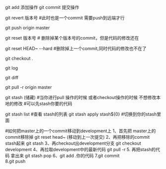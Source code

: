 git add  添加操作
git  commit 提交操作


git revert 版本号 
#此时也是一个commit 需要push到远端才行

git push origin master

git reset 版本号 # 删除掉某个版本号的commit，但是代码的修改还在 

git reset HEAD~ --hard #删除掉上一个commit,同时代码的修改也不在了

git checkout .

git log 

git diff 

git pull -r origin master

git stash (储藏)
#当你进行pull 操作的时候 或者checkout操作的时候  不想修改本地的修改
#可以先stash你要的代码

git stash list #查看 stash的列表
git stash apply stash${0} #切换到你的stash里面


#如何把master上的一个commit移动到development上
1、首先把 master上的commit移除掉  git  reset  head~ (移动到上一次提交)
2、再把移除的commit stash起来  git stash
3、再checkout出development分支  git checkout development
4、再拉取development中的最新代码  git pull -r
5. 再把stash的代码 拿出来  git stash pop
6、git add .你的代码
7.git commit  
8.git push   